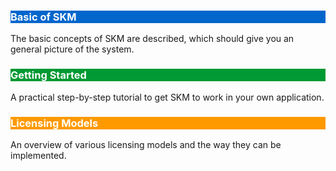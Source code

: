 <div class="row">
<div class="col-md-4">
    <div class="panel panel-default">
    <a href="#basics" style="text-decoration:none;">
        <div class="panel-body" style="background-color:#0066cc;">
            <h3 class="text-center" style="color:white;">Basic of SKM</h3> 
        </div>
    </a>
    </div>
    The basic concepts of SKM are described, which should give you an general
    picture of the system.
</div>
<div class="col-md-4">
    <div class="panel panel-default">
       <a href="#getting-started" style="text-decoration:none;">
        <div class="panel-body" style="background-color:#009933;">
            <h3 class="text-center" style="color:white;">Getting Started</h3> 
        </div>
    </a>
    </div>
    A practical step-by-step tutorial to get SKM to work in your own application.
</div>
<div class="col-md-4">
      <div class="panel panel-default">
       <a href="#licensetypes" style="text-decoration:none;">
        <div class="panel-body" style="background-color: #ff9900;">
            <h3 class="text-center" style="color:white;">Licensing Models</h3> 
        </div>
    </a>
    </div>
    An overview of various licensing models and the way they can be implemented.
</div>
</div>